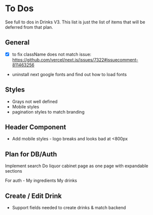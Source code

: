 # To Dos

See full to dos in Drinks V3. This list is just the list of items that will be deferred from that plan.

## General

- [x] to fix className does not match issue: https://github.com/vercel/next.js/issues/7322#issuecomment-811463256
- uninstall next google fonts and find out how to load fonts

## Styles

- Grays not well defined
- Mobile styles
- pagination styles to match branding

## Header Component

- Add mobile styles - logo breaks and looks bad at <800px

## Plan for DB/Auth

Implement search
Do liquor cabinet page as one page with expandable sections

For auth -
My ingredients
My drinks

## Create / Edit Drink

- Support fields needed to create drinks & match backend
